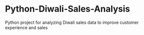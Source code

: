 # Python-Diwali-Sales-Analysis

Python project for  analyzing Diwali sales data to improve customer experience and sales
